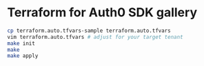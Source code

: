 # Terraform for Auth0 SDK gallery

```bash
cp terraform.auto.tfvars-sample terraform.auto.tfvars
vim terraform.auto.tfvars # adjust for your target tenant
make init
make 
make apply
```